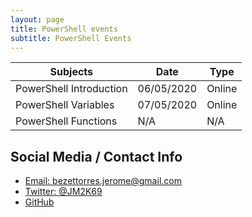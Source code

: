 ```yaml
---
layout: page
title: PowerShell events
subtitle: PowerShell Events
---
```

<script type="application/ld+json">
{
  "@context": "http://schema.org/",
  "@type": "Person",
  "name": "Powershell events",
  "jobTitle": "Courses - events",
  "address": {
        "@type": "PostalAddress",
        "addressLocality": "Rhone Alpes",
        "addressRegion": "FR"
      },
  "url": "https://JM2K69.github.io",
  "sameAs" : [ "https://twitter.com/JM2K69",
            "https://github.com/JM2K69"]
    }
}
</script>


|Subjects  |Date  |Type|
|---------|---------|---------|
|PowerShell Introduction     |   06/05/2020      |   Online      |
|PowerShell Variables     |   07/05/2020      |   Online      |
|PowerShell Functions     |   N/A      |     N/A    |




## Social Media / Contact Info
* [Email: bezettorres.jerome@gmail.com](mailto:bezettorres.jerome@gmail.com)
* [Twitter: @JM2K69](https://twitter.com/JM2K69)
* [GitHub](https://github.com/JM2K69)
